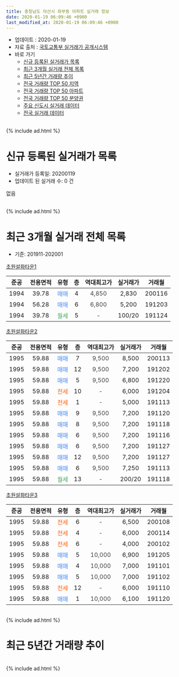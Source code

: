 ```yaml
---
title: 충청남도 아산시 좌부동 아파트 실거래 정보
date: 2020-01-19 06:09:46 +0900
last_modified_at: 2020-01-19 06:09:46 +0900
---
```


* 업데이트 : 2020-01-19
* 자료 출처 : [국토교통부 실거래가 공개시스템](http://rt.molit.go.kr)
* 바로 가기
    * [신규 등록된 실거래가 목록](#신규-등록된-실거래가-목록)
    * [최근 3개월 실거래 전체 목록](#최근-3개월-실거래-전체-목록)
    * [최근 5년간 거래량 추이](#최근-5년간-거래량-추이)
    * [전국 거래량 TOP 50 지역](https://apt-info.github.io/apt-trade-info/최근-3개월-전국에서-가장-거래가-많이-발생한-지역)
    * [전국 거래량 TOP 50 아파트](https://apt-info.github.io/apt-trade-info/최근-3개월-전국에서-가장-거래가-많이-발생한-아파트)
    * [전국 거래량 TOP 50 분양권](https://apt-info.github.io/apt-trade-info/최근-3개월-전국에서-가장-거래가-많이-발생한-분양권)
    * [주요 신도시 실거래 데이터](https://apt-info.github.io/apt-trade-info/주요-신도시)
    * [전국 실거래 데이터](https://apt-info.github.io/apt-trade-info/전국)
<br>
{% include ad.html %}
<br>

# 신규 등록된 실거래가 목록
* 실거래가 등록일: 20200119
* 업데이트 된 실거래 수: 0 건

없음

<br>
{% include ad.html %}
<br>

# 최근 3개월 실거래 전체 목록
* 기준: 201911-202001


[초원설화타운1](https://search.naver.com/search.naver?query=%EC%B6%A9%EC%B2%AD%EB%82%A8%EB%8F%84+%EC%95%84%EC%82%B0%EC%8B%9C+%EC%A2%8C%EB%B6%80%EB%8F%99+%EC%B4%88%EC%9B%90%EC%84%A4%ED%99%94%ED%83%80%EC%9A%B41)

|준공|전용면적|유형|층|역대최고가|실거래가|거래월|
|:---:|:---:|:---:|:---:|:---:|:---:|:---:|
|1994|39.78|<span style="color:#4285f3">매매</span>|4|<span style="color:#444444">4,850</span>|2,830|200116|
|1994|56.28|<span style="color:#4285f3">매매</span>|6|<span style="color:#444444">6,800</span>|5,200|191203|
|1994|39.78|<span style="color:#34a853">월세</span>|5|<span style="color:#444444">-</span>|100/20|191124|

[초원설화타운2](https://search.naver.com/search.naver?query=%EC%B6%A9%EC%B2%AD%EB%82%A8%EB%8F%84+%EC%95%84%EC%82%B0%EC%8B%9C+%EC%A2%8C%EB%B6%80%EB%8F%99+%EC%B4%88%EC%9B%90%EC%84%A4%ED%99%94%ED%83%80%EC%9A%B42)

|준공|전용면적|유형|층|역대최고가|실거래가|거래월|
|:---:|:---:|:---:|:---:|:---:|:---:|:---:|
|1995|59.88|<span style="color:#4285f3">매매</span>|7|<span style="color:#444444">9,500</span>|8,500|200113|
|1995|59.88|<span style="color:#4285f3">매매</span>|12|<span style="color:#444444">9,500</span>|7,200|191202|
|1995|59.88|<span style="color:#4285f3">매매</span>|5|<span style="color:#444444">9,500</span>|6,800|191220|
|1995|59.88|<span style="color:#ff5a00">전세</span>|10|<span style="color:#444444">-</span>|6,000|191204|
|1995|59.88|<span style="color:#ff5a00">전세</span>|1|<span style="color:#444444">-</span>|5,000|191113|
|1995|59.88|<span style="color:#4285f3">매매</span>|9|<span style="color:#444444">9,500</span>|7,200|191120|
|1995|59.88|<span style="color:#4285f3">매매</span>|8|<span style="color:#444444">9,500</span>|7,200|191118|
|1995|59.88|<span style="color:#4285f3">매매</span>|6|<span style="color:#444444">9,500</span>|7,200|191116|
|1995|59.88|<span style="color:#4285f3">매매</span>|6|<span style="color:#444444">9,500</span>|7,200|191127|
|1995|59.88|<span style="color:#4285f3">매매</span>|12|<span style="color:#444444">9,500</span>|7,200|191127|
|1995|59.88|<span style="color:#4285f3">매매</span>|6|<span style="color:#444444">9,500</span>|7,250|191113|
|1995|59.88|<span style="color:#34a853">월세</span>|13|<span style="color:#444444">-</span>|200/20|191118|

[초원설화타운3](https://search.naver.com/search.naver?query=%EC%B6%A9%EC%B2%AD%EB%82%A8%EB%8F%84+%EC%95%84%EC%82%B0%EC%8B%9C+%EC%A2%8C%EB%B6%80%EB%8F%99+%EC%B4%88%EC%9B%90%EC%84%A4%ED%99%94%ED%83%80%EC%9A%B43)

|준공|전용면적|유형|층|역대최고가|실거래가|거래월|
|:---:|:---:|:---:|:---:|:---:|:---:|:---:|
|1995|59.88|<span style="color:#ff5a00">전세</span>|6|<span style="color:#444444">-</span>|6,500|200108|
|1995|59.88|<span style="color:#ff5a00">전세</span>|4|<span style="color:#444444">-</span>|6,000|200114|
|1995|59.88|<span style="color:#ff5a00">전세</span>|6|<span style="color:#444444">-</span>|4,000|200102|
|1995|59.88|<span style="color:#4285f3">매매</span>|5|<span style="color:#444444">10,000</span>|6,900|191205|
|1995|59.88|<span style="color:#4285f3">매매</span>|4|<span style="color:#444444">10,000</span>|7,000|191101|
|1995|59.88|<span style="color:#4285f3">매매</span>|5|<span style="color:#444444">10,000</span>|7,000|191102|
|1995|59.88|<span style="color:#ff5a00">전세</span>|12|<span style="color:#444444">-</span>|6,000|191110|
|1995|59.88|<span style="color:#4285f3">매매</span>|1|<span style="color:#444444">10,000</span>|6,100|191120|


<br>
{% include ad.html %}
<br>

# 최근 5년간 거래량 추이


<div style="width:100%;">
    <canvas id="deal_progress" height="200"></canvas>
</div>

<script>
new Chart(document.getElementById("deal_progress"), {
    type: 'line',
    data: {
        labels: ['201501','201502','201503','201504','201505','201506','201507','201508','201509','201510','201511','201512','201601','201602','201603','201604','201605','201606','201607','201608','201609','201610','201611','201612','201701','201702','201703','201704','201705','201706','201707','201708','201709','201710','201711','201712','201801','201802','201803','201804','201805','201806','201807','201808','201809','201810','201811','201812','201901','201902','201903','201904','201905','201906','201907','201908','201909','201910','201911','201912','202001'],
        datasets: [{
            label: '매매',
            pointRadius: 1,
            data: [7, 5, 19, 6, 5, 13, 10, 9, 9, 17, 11, 8, 4, 7, 8, 8, 8, 6, 9, 8, 10, 3, 4, 3, 5, 10, 5, 7, 7, 6, 3, 11, 6, 3, 7, 3, 7, 7, 8, 3, 6, 2, 2, 17, 13, 11, 5, 8, 4, 3, 14, 7, 7, 5, 3, 16, 2, 9, 9, 4, 2],
            borderColor: "rgba(255, 201, 14, 1)",
            backgroundColor: "rgba(255, 201, 14, 0.5)",
            fill: false,
            lineTension: 0
        },{
            label: '전월세',
            pointRadius: 1,
            data: [12, 9, 18, 18, 12, 9, 18, 15, 17, 20, 9, 16, 7, 16, 16, 16, 11, 16, 20, 8, 15, 9, 6, 12, 2, 9, 8, 12, 7, 9, 16, 16, 14, 7, 7, 6, 8, 10, 4, 10, 5, 9, 8, 14, 3, 7, 8, 4, 1, 8, 8, 5, 1, 6, 5, 8, 6, 12, 4, 1, 3],
            borderColor: "rgba(0, 141, 185, 1)",
            backgroundColor: "rgba(0, 141, 185, 0.5)",
            fill: false,
            lineTension: 0
        }
        ]
    },
    options: {
        responsive: true,
        title: {
            display: false
        },
        tooltips: {
            mode: 'index',
            intersect: false
        },
        hover: {
            mode: 'nearest',
            intersect: true
        },
        scales: {
            xAxes: [{
                display: true,
                scaleLabel: {
                    display: true,
                    labelString: '년/월'
                }
            }],
            yAxes: [{
                display: true,
                ticks: {
                    suggestedMin: 0,
                },
                scaleLabel: {
                    display: true,
                    labelString: '실거래 수'
                }
            }]
        }
    }
});

</script>


<br>
{% include ad.html %}
<br>

